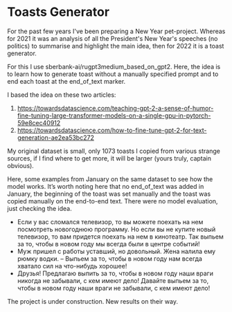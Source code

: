 # Toasts Generator

For the past few years I've been preparing a New Year pet-project. Whereas for 2021 it was an analysis of all the President's New Year's speeches (no politics) to summarise and highlight the main idea, then for 2022 it is a toast generator.

For this I use sberbank-ai/rugpt3medium_based_on_gpt2. Here, the idea is to learn how to generate toast without a manually specified prompt and to end each toast at the end_of_text marker. 

I based the idea on these two articles:
1. https://towardsdatascience.com/teaching-gpt-2-a-sense-of-humor-fine-tuning-large-transformer-models-on-a-single-gpu-in-pytorch-59e8cec40912
2. https://towardsdatascience.com/how-to-fine-tune-gpt-2-for-text-generation-ae2ea53bc272

My original dataset is small, only 1073 toasts I copied from various strange sources, if I find where to get more, it will be larger (yours truly, captain obvious).

Here, some examples from January on the same dataset to see how the model works. It’s worth noting here that no end_of_text was added in January, the beginning of the toast was set manually and the toast was copied manually on the end-to-end text. There were no model evaluation, just checking the idea.

- Если у вас сломался телевизор, то вы можете поехать на нем посмотреть новогоднюю программу. Но если вы не купите новый телевизор, то вам придется поехать на нем в кинотеатр. Так выпьем за то, чтобы в новом году мы всегда были в центре событий!
- Муж пришел с работы уставший, но довольный. Жена налила ему рюмку водки. – Выпьем за то, чтобы в новом году нам всегда хватало сил на что-нибудь хорошее!
- Друзья! Предлагаю выпить за то, чтобы в новом году наши враги никогда не забывали, с кем имеют дело! Давайте выпьем за то, чтобы в новом году наши враги не забывали, с кем имеют дело!

The project is under construction. New results on their way.
